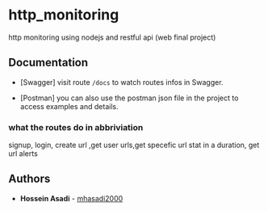 # http_monitoring
http monitoring using nodejs and restful api (web final project)


## Documentation
* [Swagger] visit route ``` /docs ``` to watch routes infos in Swagger.

* [Postman] you can also use the postman json file in the project to access examples and details.

### what the routes do in abbriviation

signup, login, create url ,get user urls,get specefic url stat in a duration, get url alerts

## Authors

* **Hossein Asadi** - [mhasadi2000](https://github.com/mhasadi2000)

